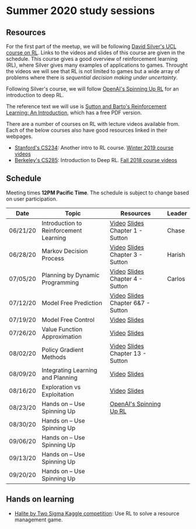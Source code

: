 # Summer 2020 study sessions

## Resources
For the first part of the meetup, we will be following [David Silver's UCL course on RL](https://www.davidsilver.uk/teaching/).
Links to the videos and slides of this course are given in the schedule.
This course gives a good overview of reinforcement learning (RL), where Silver gives many examples of applications to games.
Throught the videos we will see that RL is not limited to games but a wide array of problems where there is *sequential decision making under uncertainty*.

Following Silver's course, we will follow [OpenAI's Spinning Up RL](https://spinningup.openai.com/en/latest/user/introduction.html) for an introduction to deep RL.

The reference text we will use is [Sutton and Barto's Reinforcement Learning: An Introduction](http://incompleteideas.net/book/the-book-2nd.html), which has a free PDF version.

There are a number of courses on RL with lecture videos available from. Each of the below courses also have good resources linked in their webpages.
- [Stanford's CS234](http://web.stanford.edu/class/cs234/index.html): Another intro to RL course. [Winter 2019 course videos](https://www.youtube.com/watch?v=FgzM3zpZ55o&list=PLoROMvodv4rOSOPzutgyCTapiGlY2Nd8u)
- [Berkeley's CS285](http://rail.eecs.berkeley.edu/deeprlcourse/): Introduction to Deep RL. [Fall 2018 course videos](https://www.youtube.com/playlist?list=PLkFD6_40KJIxJMR-j5A1mkxK26gh_qg37)


## Schedule
Meeting times **12PM Pacific Time**. The schedule is subject to change based on user participation.


| Date     | Topic                                  | Resources                                                                                                                                                                                                 | Leader |
|----------|----------------------------------------|-----------------------------------------------------------------------------------------------------------------------------------------------------------------------------------------------------------|--------|
| 06/21/20 | Introduction to Reinforcement Learning | [Video](https://www.youtube.com/watch?v=2pWv7GOvuf0&list=PLzuuYNsE1EZAXYR4FJ75jcJseBmo4KQ9-&index=1)  [Slides](https://www.davidsilver.uk/wp-content/uploads/2020/03/intro_RL.pdf) Chapter 1 - Sutton     | Chase  |
| 06/28/20 | Markov Decision Process                | [Video](https://www.youtube.com/watch?v=lfHX2hHRMVQ&list=ePLzuuYNsE1EZAXYR4FJ75jcJseBmo4KQ9-&index=2) [Slides](https://www.davidsilver.uk/wp-content/uploads/2020/03/MDP.pdf)	Chapter 3 - Sutton          | Harish |
| 07/05/20 | Planning by Dynamic Programming        | [Video](https://www.youtube.com/watch?v=Nd1-UUMVfz4&list=PLzuuYNsE1EZAXYR4FJ75jcJseBmo4KQ9-&index=3) [Slides](https://www.davidsilver.uk/wp-content/uploads/2020/03/DP.pdf)	Chapter 4 - Sutton          | Carlos |
| 07/12/20 | Model Free Prediction                  | [Video](https://www.youtube.com/watch?v=PnHCvfgC_ZA&list=PLzuuYNsE1EZAXYR4FJ75jcJseBmo4KQ9-&index=4) [Slides](https://www.davidsilver.uk/wp-content/uploads/2020/03/MC-TD.pdf)	Chapter 6&7 - Sutton    |        |
| 07/19/20 | Model Free Control                     | [Video](https://www.youtube.com/watch?v=0g4j2k_Ggc4&list=PLzuuYNsE1EZAXYR4FJ75jcJseBmo4KQ9-&index=5) [Slides](https://www.davidsilver.uk/wp-content/uploads/2020/03/control.pdf)                          |        |
| 07/26/20 | Value Function Approximation           | [Video](https://www.youtube.com/watch?v=UoPei5o4fps&list=PLzuuYNsE1EZAXYR4FJ75jcJseBmo4KQ9-&index=6) [Slides](https://www.davidsilver.uk/wp-content/uploads/2020/03/FA.pdf)                               |        |
| 08/02/20 | Policy Gradient Methods                | [Video](https://www.youtube.com/watch?v=KHZVXao4qXs&list=PLzuuYNsE1EZAXYR4FJ75jcJseBmo4KQ9-&index=7) [Slides](https://www.davidsilver.uk/wp-content/uploads/2020/03/pg.pdf)	Chapter 13 - Sutton         |        |
| 08/09/20 | Integrating Learning and Planning      | [Video](https://www.youtube.com/watch?v=ItMutbeOHtc&list=PLzuuYNsE1EZAXYR4FJ75jcJseBmo4KQ9-&index=8) [Slides](https://www.davidsilver.uk/wp-content/uploads/2020/03/dyna.pdf)                             |        |
| 08/16/20 | Exploration vs Exploitation            | [Video](https://www.youtube.com/watch?v=sGuiWX07sKw&list=PLzuuYNsE1EZAXYR4FJ75jcJseBmo4KQ9-&index=9) [Slides](https://www.davidsilver.uk/wp-content/uploads/2020/03/XX.pdf)                               |        |
| 08/23/20 | Hands on – Use Spinning Up             | [OpenAI's Spinning Up RL](https://spinningup.openai.com/en/latest/user/introduction.html)                                                                                                                 |        |
| 08/30/20 | Hands on – Use Spinning Up             |                                                                                                                                                                                                           |        |
| 09/06/20 | Hands on – Use Spinning Up             |                                                                                                                                                                                                           |        |
| 09/13/20 | Hands on – Use Spinning Up             |                                                                                                                                                                                                           |        |
| 09/20/20 | Hands on – Use Spinning Up             |                                                                                                                                                                                                           |        |

## Hands on learning

- [Halite by Two Sigma Kaggle competition](https://www.kaggle.com/c/halite/overview): Use RL to solve a resource management game.

